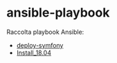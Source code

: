 # ansible-playbook
Raccolta playbook Ansible:
- [deploy-symfony](./deploy-symfony/Readme.md)
- [Install_18.04](./Install_18.04/Readme.md)